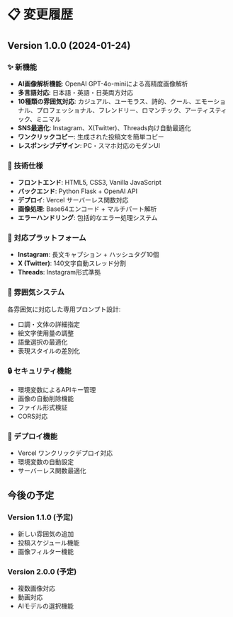 # 📋 変更履歴

## Version 1.0.0 (2024-01-24)

### ✨ 新機能
- **AI画像解析機能**: OpenAI GPT-4o-miniによる高精度画像解析
- **多言語対応**: 日本語・英語・日英両方対応
- **10種類の雰囲気対応**: カジュアル、ユーモラス、詩的、クール、エモーショナル、プロフェッショナル、フレンドリー、ロマンチック、アーティスティック、ミニマル
- **SNS最適化**: Instagram、X(Twitter)、Threads向け自動最適化
- **ワンクリックコピー**: 生成された投稿文を簡単コピー
- **レスポンシブデザイン**: PC・スマホ対応のモダンUI

### 🔧 技術仕様
- **フロントエンド**: HTML5, CSS3, Vanilla JavaScript
- **バックエンド**: Python Flask + OpenAI API
- **デプロイ**: Vercel サーバーレス関数対応
- **画像処理**: Base64エンコード + マルチパート解析
- **エラーハンドリング**: 包括的なエラー処理システム

### 📱 対応プラットフォーム
- **Instagram**: 長文キャプション + ハッシュタグ10個
- **X (Twitter)**: 140文字自動スレッド分割
- **Threads**: Instagram形式準拠

### 🎨 雰囲気システム
各雰囲気に対応した専用プロンプト設計:
- 口調・文体の詳細指定
- 絵文字使用量の調整
- 語彙選択の最適化
- 表現スタイルの差別化

### 🔒 セキュリティ機能
- 環境変数によるAPIキー管理
- 画像の自動削除機能
- ファイル形式検証
- CORS対応

### 🚀 デプロイ機能
- Vercel ワンクリックデプロイ対応
- 環境変数の自動設定
- サーバーレス関数最適化

## 今後の予定

### Version 1.1.0 (予定)
- 新しい雰囲気の追加
- 投稿スケジュール機能
- 画像フィルター機能

### Version 2.0.0 (予定)
- 複数画像対応
- 動画対応
- AIモデルの選択機能